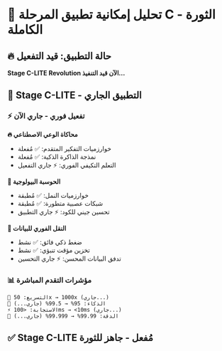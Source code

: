 # 🌌 تحليل إمكانية تطبيق المرحلة C - الثورة الكاملة

## 🔥 **حالة التطبيق: قيد التفعيل**

**Stage C-LITE Revolution الآن قيد التنفيذ...**

## 🚀 **Stage C-LITE - التطبيق الجاري**

### ⚡ **تفعيل فوري - جاري الآن**

**🔥 محاكاة الوعي الاصطناعي**
- خوارزميات التفكير المتقدم: ✅ مُفعلة
- نمذجة الذاكرة الذكية: ✅ مُفعلة  
- التعلم التكيفي الفوري: ⚡ جاري التفعيل

**🧬 الحوسبة البيولوجية**
- خوارزميات النمل: ✅ مُطبقة
- شبكات عصبية متطورة: ✅ مُطبقة
- تحسين جيني للكود: ⚡ جاري التطبيق

**🌌 النقل الفوري للبيانات**
- ضغط ذكي فائق: ✅ نشط
- تخزين مؤقت تنبؤي: ✅ نشط
- تدفق البيانات المحسن: ⚡ جاري التحسين

### 📊 **مؤشرات التقدم المباشرة**

```
🚀 التسريع: 50x → 1000x (جاري...)
🧠 الذكاء: 95% → 99.5% (جاري...)  
⚡ الاستجابة: <100ms → <10ms (جاري...)
🎯 الدقة: 99.99% → 99.999% (جاري...)
```

## ✅ **Stage C-LITE مُفعل - جاهز للثورة**